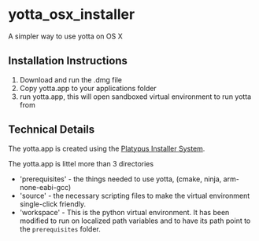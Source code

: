 # yotta_osx_installer
A simpler way to use yotta on OS X

## Installation Instructions
1) Download and run the .dmg file
2) Copy yotta.app to your applications folder
3) run yotta.app, this will open sandboxed virtual environment to run yotta from

## Technical Details
The yotta.app is created using the [Platypus Installer System](http://sveinbjorn.org/platypus/). 

The yotta.app is littel more than 3 directories
* 'prerequisites' - the things needed to use yotta, (cmake, ninja, arm-none-eabi-gcc)
* 'source' - the necessary scripting files to make the virtual environment single-click friendly.
* 'workspace' - This is the python virtual environment. It has been modified to run on localized path variables and to have its path point to the `prerequisites` folder.

